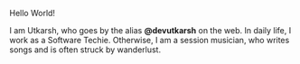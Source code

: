 Hello World! 
 
I am Utkarsh, who goes by the alias **@devutkarsh** on the web. In daily life, I work as a Software Techie. Otherwise, I am a session musician, who writes songs and is often struck by wanderlust.